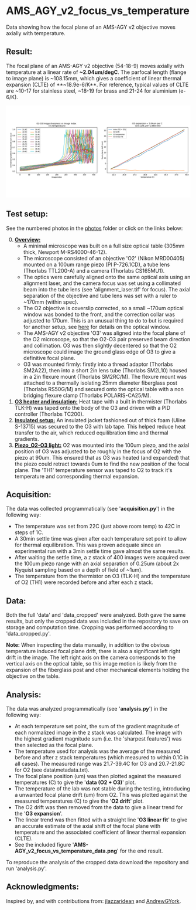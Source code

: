 # AMS_AGY_v2_focus_vs_temperature
Data showing how the focal plane of an AMS-AGY v2 objective moves axially with temperature.

## Result:
The focal plane of an AMS-AGY v2 objective (54-18-9) moves axially with temperature at a linear rate of **~2.04um/degC**. The parfocal length (flange to image plane) is ~108.15mm, which gives a coefficient of linear thermal expansion (CLTE) of
**~18.9e-6/K**. For reference, typical values of CLTE are ~10-17 for stainless steel, ~18-19 for brass and 21-24 for aluminium (e-6/K).

![social_preview](https://github.com/amsikking/AMS_AGY_v2_focus_vs_temperature/blob/main/social_preview.png)

## Test setup:
See the numbered photos in the [photos](https://github.com/amsikking/AMS_AGY_v2_focus_vs_temperature/tree/main/photos) folder or click on the links below:

0) [**Overview:**](https://github.com/amsikking/AMS_AGY_v2_focus_vs_temperature/blob/main/photos/0_overview.jpg)
    - A minimal microscope was built on a full size optical table (305mm thick, Newport M-RS4000-46-12).
    - The microscope consisted of an objective 'O2' (Nikon MRD00405) mounted on a 100um range piezo (PI P-726.1CD), a tube lens (Thorlabs TTL200-A) and a camera (Thorlabs CS165MU1).
    - The optics were carefully aligned onto the same optical axis using an alignment laser, and the camera focus was set using a collimated beam into the tube lens (see 'alignment_laser.tif' for focus). The axial separation of the objective and tube lens was set with a ruler to ~170mm (within spec).
    - The O2 objective is coverslip corrected, so a small ~170um optical window was bonded to the front, and the correction collar was adjusted to 170um. This is an unusual thing to do to but is required for another setup, see [here](https://andrewgyork.github.io/high_na_single_objective_lightsheet/appendix.html#Parts_em_optical) for details on the optical window.
    - The AMS-AGY v2 objective 'O3' was aligned into the focal plane of the O2 microscope, so that the O2-O3 pair preserved beam direction and collimation. O3 was then slightly decentered so that the O2 microscope could image the ground glass edge of O3 to give a definitive focal plane.
    - O3 was mounted firmly: firstly into a thread adaptor (Thorlabs SM2A22), then into a short 2in lens tube (Thorlabs SM2L10) housed in a 2in flexure mount (Thorlabs SM2RC/M). The flexure mount was attached to a thermally isolating 25mm diameter fiberglass post (Thorlabs RS50G/M) and secured onto the optical table with a non bridging flexure clamp (Thorlabs POLARIS-CA25/M).
1) [**O3 heater and insulation:**](https://github.com/amsikking/AMS_AGY_v2_focus_vs_temperature/blob/main/photos/1_O3_heater_and_insulation.jpg) Heat tape with a built in thermister (Thorlabs TLK-H) was taped onto the body of the O3 and driven with a PID controller (Thorlabs TC200).
2) [**Insulated setup:**](https://github.com/amsikking/AMS_AGY_v2_focus_vs_temperature/blob/main/photos/2_insulated_setup.jpg) An insulated jacket fashioned out of thick foam (Uline S-13715) was secured to the O3 with lab tape. This helped reduce heat transfer to the air, which reduced equilibration time and thermal gradients.
3) [**Piezo_O2-O3 light:**](https://github.com/amsikking/AMS_AGY_v2_focus_vs_temperature/blob/main/photos/3_piezo_O2_O3_light.jpg) O2 was mounted into the 100um piezo, and the axial position of O3 was adjusted to be roughly in the focus of O2 with the piezo at 90um. This ensured that as O3 was heated (and expanded) that the piezo could retract towards 0um to find the new position of the focal plane. The 'TH1' temperature sensor was taped to O2 to track it's temperature and corresponding thermal expansion.

## Acquisition:
The data was collected programmatically (see '**acquisition.py**') in the following way:
- The temperature was set from 22C (just above room temp) to 42C in steps of 1C.
- A 30min settle time was given after each temperature set point to allow for thermal equilibration. This was proven adequate since an experimental run with a 3min settle time gave almost the same results.
- After waiting the settle time, a z stack of 400 images were acquired over the 100um piezo range with an axial separation of 0.25um (about 2x Nyquist sampling based on a depth of field of ~1um).
- The temperature from the thermistor on O3 (TLK-H) and the temperature of O2 (TH1) were recorded before and after each z stack.

## Data:
Both the full 'data' and 'data_cropped' were analyzed. Both gave the same results, but only the cropped data was included in the repository to save on storage and computation time. Cropping was performed according to 'data_cropped.py'.

**Note:** When inspecting the data manually, in addition to the obvious temperature induced focal plane drift, there is also a significant left right drift in the image. The left right axis on the camera corresponds to the vertical axis on the optical table, so this image motion is likely from the expansion of the fiberglass post and other mechanical elements holding the objective on the table.

## Analysis:
The data was analyzed programmatically (see '**analysis.py**') in the following way:
- At each temperature set point, the sum of the gradient magnitude of each normalized image in the z stack was calculated. The image with the highest gradient magnitude sum (i.e. the 'sharpest features') was then selected as the focal plane.
- The temperature used for analysis was the average of the measured before and after z stack temperatures (which measured to within 0.1C in all cases). The measured range was 21.7-39.4C for O3 and 20.7-21.8C for O2 (see data\metadata.txt).
- The focal plane position (um) was then plotted against the measured temperatures (C) to give the '**data (O2 + O3)**' plot.
- The temperature of the lab was not stable during the testing, introducing a unwanted focal plane drift (um) from O2. This was plotted against the measured temperatures (C) to give the '**O2 drift**' plot.
- The O2 drift was then removed from the data to give a linear trend for the '**O3 expansion**'.
- The linear trend was then fitted with a straight line '**O3 linear fit**' to give an accurate estimate of the axial shift of the focal plane with temperature and the associated coefficient of linear thermal expansion (CLTE).
- See the included figure '**AMS-AGY_v2_focus_vs_temperature_data.png**' for the end result.

To reproduce the analysis of the cropped data download the repository and run 'analysis.py'.

## Acknowledgments:
Inspired by, and with contributions from: [jlazzaridean](https://github.com/jlazzaridean) and [AndrewGYork](https://github.com/AndrewGYork).
